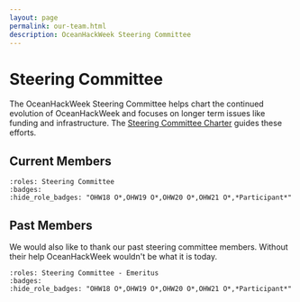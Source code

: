 ```yaml
---
layout: page
permalink: our-team.html
description: OceanHackWeek Steering Committee
---
```


# Steering Committee

The OceanHackWeek Steering Committee helps chart the continued evolution of OceanHackWeek and focuses on longer term issues like funding and infrastructure. The [Steering Committee Charter](https://oceanhackweek.github.io/about/charter.html) guides these efforts.

## Current Members

```{ohw-team}
:roles: Steering Committee
:badges:
:hide_role_badges: "OHW18 O*,OHW19 O*,OHW20 O*,OHW21 O*,*Participant*"
```

## Past Members

We would also like to thank our past steering committee members.
Without their help OceanHackWeek wouldn't be what it is today.

```{ohw-team}
:roles: Steering Committee - Emeritus
:badges:
:hide_role_badges: "OHW18 O*,OHW19 O*,OHW20 O*,OHW21 O*,*Participant*"
```
